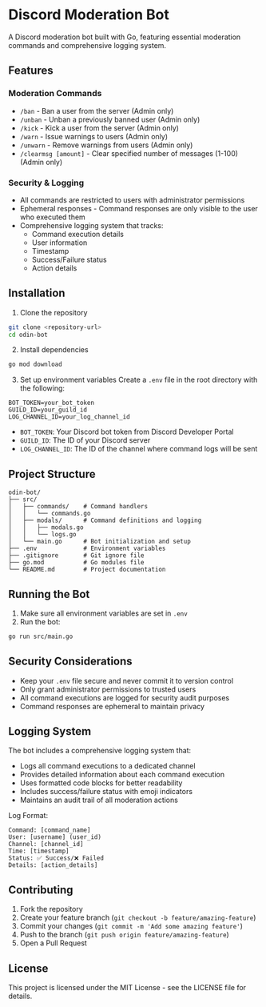 # Discord Moderation Bot

A Discord moderation bot built with Go, featuring essential moderation commands and comprehensive logging system.

## Features

### Moderation Commands
- `/ban` - Ban a user from the server (Admin only)
- `/unban` - Unban a previously banned user (Admin only)
- `/kick` - Kick a user from the server (Admin only)
- `/warn` - Issue warnings to users (Admin only)
- `/unwarn` - Remove warnings from users (Admin only)
- `/clearmsg [amount]` - Clear specified number of messages (1-100) (Admin only)

### Security & Logging
- All commands are restricted to users with administrator permissions
- Ephemeral responses - Command responses are only visible to the user who executed them
- Comprehensive logging system that tracks:
  - Command execution details
  - User information
  - Timestamp
  - Success/Failure status
  - Action details

## Installation

1. Clone the repository
```bash
git clone <repository-url>
cd odin-bot
```

2. Install dependencies
```bash
go mod download
```

3. Set up environment variables
Create a `.env` file in the root directory with the following:
```env
BOT_TOKEN=your_bot_token
GUILD_ID=your_guild_id
LOG_CHANNEL_ID=your_log_channel_id
```

- `BOT_TOKEN`: Your Discord bot token from Discord Developer Portal
- `GUILD_ID`: The ID of your Discord server
- `LOG_CHANNEL_ID`: The ID of the channel where command logs will be sent

## Project Structure

```
odin-bot/
├── src/
│   ├── commands/    # Command handlers
│   │   └── commands.go
│   ├── modals/      # Command definitions and logging
│   │   ├── modals.go
│   │   └── logs.go
│   └── main.go      # Bot initialization and setup
├── .env             # Environment variables
├── .gitignore       # Git ignore file
├── go.mod           # Go modules file
└── README.md        # Project documentation
```

## Running the Bot

1. Make sure all environment variables are set in `.env`
2. Run the bot:
```bash
go run src/main.go
```

## Security Considerations

- Keep your `.env` file secure and never commit it to version control
- Only grant administrator permissions to trusted users
- All command executions are logged for security audit purposes
- Command responses are ephemeral to maintain privacy

## Logging System

The bot includes a comprehensive logging system that:
- Logs all command executions to a dedicated channel
- Provides detailed information about each command execution
- Uses formatted code blocks for better readability
- Includes success/failure status with emoji indicators
- Maintains an audit trail of all moderation actions

Log Format:
```
Command: [command_name]
User: [username] (user_id)
Channel: [channel_id]
Time: [timestamp]
Status: ✅ Success/❌ Failed
Details: [action_details]
```

## Contributing

1. Fork the repository
2. Create your feature branch (`git checkout -b feature/amazing-feature`)
3. Commit your changes (`git commit -m 'Add some amazing feature'`)
4. Push to the branch (`git push origin feature/amazing-feature`)
5. Open a Pull Request

## License

This project is licensed under the MIT License - see the LICENSE file for details.
